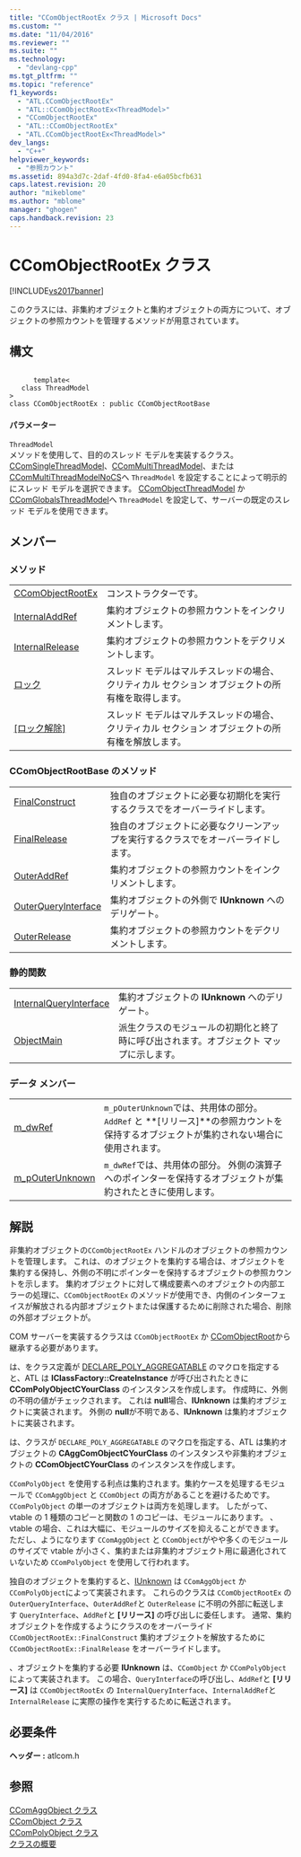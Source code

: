 ```yaml
---
title: "CComObjectRootEx クラス | Microsoft Docs"
ms.custom: ""
ms.date: "11/04/2016"
ms.reviewer: ""
ms.suite: ""
ms.technology: 
  - "devlang-cpp"
ms.tgt_pltfrm: ""
ms.topic: "reference"
f1_keywords: 
  - "ATL.CComObjectRootEx"
  - "ATL::CComObjectRootEx<ThreadModel>"
  - "CComObjectRootEx"
  - "ATL::CComObjectRootEx"
  - "ATL.CComObjectRootEx<ThreadModel>"
dev_langs: 
  - "C++"
helpviewer_keywords: 
  - "参照カウント"
ms.assetid: 894a3d7c-2daf-4fd0-8fa4-e6a05bcfb631
caps.latest.revision: 20
author: "mikeblome"
ms.author: "mblome"
manager: "ghogen"
caps.handback.revision: 23
---
```

# CComObjectRootEx クラス
[!INCLUDE[vs2017banner](../../assembler/inline/includes/vs2017banner.md)]

このクラスには、非集約オブジェクトと集約オブジェクトの両方について、オブジェクトの参照カウントを管理するメソッドが用意されています。  
  
## 構文  
  
```  
  
      template<  
   class ThreadModel   
>  
class CComObjectRootEx : public CComObjectRootBase  
```  
  
#### パラメーター  
 `ThreadModel`  
 メソッドを使用して、目的のスレッド モデルを実装するクラス。  [CComSingleThreadModel](../../atl/reference/ccomsinglethreadmodel-class.md)、[CComMultiThreadModel](../../atl/reference/ccommultithreadmodel-class.md)、または [CComMultiThreadModelNoCS](../Topic/CComMultiThreadModelNoCS%20Class.md)へ `ThreadModel` を設定することによって明示的にスレッド モデルを選択できます。  [CComObjectThreadModel](../Topic/CComObjectThreadModel.md) か [CComGlobalsThreadModel](../Topic/CComGlobalsThreadModel.md)へ `ThreadModel` を設定して、サーバーの既定のスレッド モデルを使用できます。  
  
## メンバー  
  
### メソッド  
  
|||  
|-|-|  
|[CComObjectRootEx](../Topic/CComObjectRootEx::CComObjectRootEx.md)|コンストラクターです。|  
|[InternalAddRef](../Topic/CComObjectRootEx::InternalAddRef.md)|集約オブジェクトの参照カウントをインクリメントします。|  
|[InternalRelease](../Topic/CComObjectRootEx::InternalRelease.md)|集約オブジェクトの参照カウントをデクリメントします。|  
|[ロック](../Topic/CComObjectRootEx::Lock.md)|スレッド モデルはマルチスレッドの場合、クリティカル セクション オブジェクトの所有権を取得します。|  
|[&#91;ロック解除&#93;](../Topic/CComObjectRootEx::Unlock.md)|スレッド モデルはマルチスレッドの場合、クリティカル セクション オブジェクトの所有権を解放します。|  
  
### CComObjectRootBase のメソッド  
  
|||  
|-|-|  
|[FinalConstruct](../Topic/CComObjectRootEx::FinalConstruct.md)|独自のオブジェクトに必要な初期化を実行するクラスでをオーバーライドします。|  
|[FinalRelease](../Topic/CComObjectRootEx::FinalRelease.md)|独自のオブジェクトに必要なクリーンアップを実行するクラスでをオーバーライドします。|  
|[OuterAddRef](../Topic/CComObjectRootEx::OuterAddRef.md)|集約オブジェクトの参照カウントをインクリメントします。|  
|[OuterQueryInterface](../Topic/CComObjectRootEx::OuterQueryInterface.md)|集約オブジェクトの外側で **IUnknown** へのデリゲート。|  
|[OuterRelease](../Topic/CComObjectRootEx::OuterRelease.md)|集約オブジェクトの参照カウントをデクリメントします。|  
  
### 静的関数  
  
|||  
|-|-|  
|[InternalQueryInterface](../Topic/CComObjectRootEx::InternalQueryInterface.md)|集約オブジェクトの **IUnknown** へのデリゲート。|  
|[ObjectMain](../Topic/CComObjectRootEx::ObjectMain.md)|派生クラスのモジュールの初期化と終了時に呼び出されます。オブジェクト マップに示します。|  
  
### データ メンバー  
  
|||  
|-|-|  
|[m\_dwRef](../Topic/CComObjectRootEx::m_dwRef.md)|`m_pOuterUnknown`では、共用体の部分。  `AddRef` と **\[リリース\]**の参照カウントを保持するオブジェクトが集約されない場合に使用されます。|  
|[m\_pOuterUnknown](../Topic/CComObjectRootEx::m_pOuterUnknown.md)|`m_dwRef`では、共用体の部分。  外側の演算子へのポインターを保持するオブジェクトが集約されたときに使用します。|  
  
## 解説  
 非集約オブジェクトの`CComObjectRootEx` ハンドルのオブジェクトの参照カウントを管理します。  これは、のオブジェクトを集約する場合は、オブジェクトを集約する保持し、外側の不明にポインターを保持するオブジェクトの参照カウントを示します。  集約オブジェクトに対して構成要素へのオブジェクトの内部エラーの処理に、`CComObjectRootEx` のメソッドが使用でき、内側のインターフェイスが解放される内部オブジェクトまたは保護するために削除された場合、削除の外部オブジェクトが。  
  
 COM サーバーを実装するクラスは `CComObjectRootEx` か [CComObjectRoot](../../atl/reference/ccomobjectroot-class.md)から継承する必要があります。  
  
 は、をクラス定義が [DECLARE\_POLY\_AGGREGATABLE](../Topic/DECLARE_POLY_AGGREGATABLE.md) のマクロを指定すると、ATL は **IClassFactory::CreateInstance** が呼び出されたときに **CComPolyObjectCYourClass** のインスタンスを作成します。  作成時に、外側の不明の値がチェックされます。  これは **null**場合、**IUnknown** は集約オブジェクトに実装されます。  外側の **null**が不明である、**IUnknown** は集約オブジェクトに実装されます。  
  
 は、クラスが `DECLARE_POLY_AGGREGATABLE` のマクロを指定する、ATL は集約オブジェクトの **CAggComObjectCYourClass** のインスタンスや非集約オブジェクトの **CComObjectCYourClass** のインスタンスを作成します。  
  
 `CComPolyObject` を使用する利点は集約されます。集約ケースを処理するモジュールで `CComAggObject` と `CComObject` の両方があることを避けるためです。  `CComPolyObject` の単一のオブジェクトは両方を処理します。  したがって、vtable の 1 種類のコピーと関数の 1 のコピーは、モジュールにあります。  、vtable の場合、これは大幅に、モジュールのサイズを抑えることができます。  ただし、ようになります `CComAggObject` と `CComObject`がやや多くのモジュールのサイズで vtable が小さく、集約または非集約オブジェクト用に最適化されていないため `CComPolyObject` を使用して行われます。  
  
 独自のオブジェクトを集約すると、[IUnknown](http://msdn.microsoft.com/library/windows/desktop/ms680509) は `CComAggObject` か `CComPolyObject`によって実装されます。  これらのクラスは `CComObjectRootEx` の `OuterQueryInterface`、`OuterAddRef`と `OuterRelease` に不明の外部に転送します `QueryInterface`、`AddRef`と **\[リリース\]** の呼び出しに委任します。  通常、集約オブジェクトを作成するようにクラスのをオーバーライド `CComObjectRootEx::FinalConstruct` 集約オブジェクトを解放するために `CComObjectRootEx::FinalRelease` をオーバーライドします。  
  
 、オブジェクトを集約する必要 **IUnknown** は、`CComObject` か `CComPolyObject`によって実装されます。  この場合、`QueryInterface`の呼び出し、`AddRef`と **\[リリース\]** は `CComObjectRootEx` の `InternalQueryInterface`、`InternalAddRef`と `InternalRelease` に実際の操作を実行するために転送されます。  
  
## 必要条件  
 **ヘッダー :** atlcom.h  
  
## 参照  
 [CComAggObject クラス](../../atl/reference/ccomaggobject-class.md)   
 [CComObject クラス](../../atl/reference/ccomobject-class.md)   
 [CComPolyObject クラス](../../atl/reference/ccompolyobject-class.md)   
 [クラスの概要](../../atl/atl-class-overview.md)